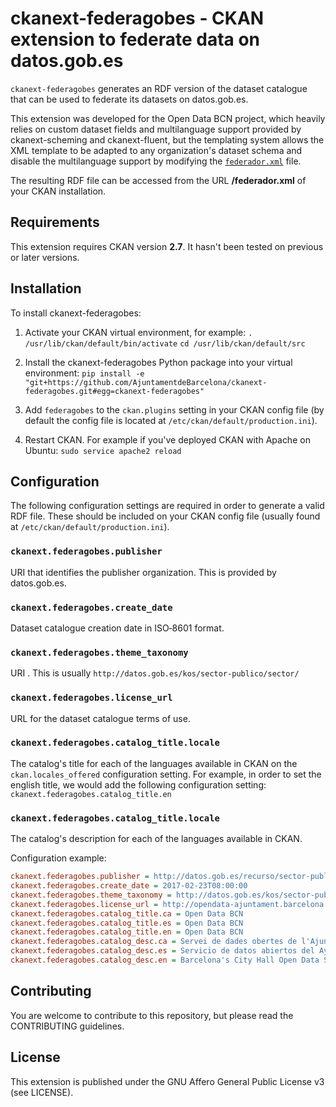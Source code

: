 # ckanext-federagobes - CKAN extension to federate data on datos.gob.es

`ckanext-federagobes` generates an RDF version of the dataset catalogue that can be used to federate its datasets on datos.gob.es.

This extension was developed for the Open Data BCN project, which heavily relies on custom dataset fields and multilanguage support provided by ckanext-scheming and ckanext-fluent, but the templating system allows the XML template to be adapted to any organization's dataset schema and disable the multilanguage support by modifying the [`federador.xml`](https://github.com/AjuntamentdeBarcelona/ckanext-federagobes/ckanext/federagobes/templates/federador.xml) file.

The resulting RDF file can be accessed from the URL **/federador.xml** of your CKAN installation.

## Requirements

This extension requires CKAN version **2.7**. It hasn't been tested on previous or later versions.

## Installation
To install ckanext-federagobes:
1. Activate your CKAN virtual environment, for example:
    `. /usr/lib/ckan/default/bin/activate`
	`cd /usr/lib/ckan/default/src`

2. Install the ckanext-federagobes Python package into your virtual environment:
    `pip install -e "git+https://github.com/AjuntamentdeBarcelona/ckanext-federagobes.git#egg=ckanext-federagobes"`

3. Add `federagobes` to the `ckan.plugins` setting in your CKAN config file (by default the config file is located at `/etc/ckan/default/production.ini`).

4. Restart CKAN. For example if you've deployed CKAN with Apache on Ubuntu:
     `sudo service apache2 reload`

## Configuration

The following configuration settings are required in order to generate a valid RDF file. These should be included on your CKAN config file (usually found at `/etc/ckan/default/production.ini`).

### `ckanext.federagobes.publisher`

URI that identifies the publisher organization. This is provided by datos.gob.es.

### `ckanext.federagobes.create_date`

Dataset catalogue creation date in ISO‑8601 format.

### `ckanext.federagobes.theme_taxonomy`

URI . This is usually `http://datos.gob.es/kos/sector-publico/sector/`

### `ckanext.federagobes.license_url`

URL for the dataset catalogue terms of use.

### `ckanext.federagobes.catalog_title.locale`

The catalog's title for each of the languages available in CKAN on the `ckan.locales_offered` configuration setting. For example, in order to set the english title, we would add the following configuration setting: `ckanext.federagobes.catalog_title.en`

### `ckanext.federagobes.catalog_title.locale`

The catalog's description for each of the languages available in CKAN.


Configuration example:
```ini
ckanext.federagobes.publisher = http://datos.gob.es/recurso/sector-publico/org/Organismo/L01080193
ckanext.federagobes.create_date = 2017-02-23T08:00:00
ckanext.federagobes.theme_taxonomy = http://datos.gob.es/kos/sector-publico/sector/
ckanext.federagobes.license_url = http://opendata-ajuntament.barcelona.cat/condicions-us
ckanext.federagobes.catalog_title.ca = Open Data BCN
ckanext.federagobes.catalog_title.es = Open Data BCN
ckanext.federagobes.catalog_title.en = Open Data BCN
ckanext.federagobes.catalog_desc.ca = Servei de dades obertes de l'Ajuntament de Barcelona
ckanext.federagobes.catalog_desc.es = Servicio de datos abiertos del Ayuntamiento de Barcelona
ckanext.federagobes.catalog_desc.en = Barcelona's City Hall Open Data Service
```

## Contributing

You are welcome to contribute to this repository, but please read the CONTRIBUTING guidelines.

## License

This extension is published under the GNU Affero General Public License v3 (see LICENSE).
